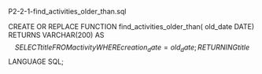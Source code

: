 P2-2-1-find_activities_older_than.sql

CREATE OR REPLACE FUNCTION find_activities_older_than(
    old_date DATE)
RETURNS VARCHAR(200) AS $$
    SELECT title
	FROM activity
    WHERE creation_date = old_date;
	RETURNING title
	$$
    LANGUAGE SQL;